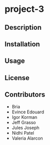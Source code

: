 # project-3

## Description

## Installation


## Usage


## License

## Contributors
* Bria
* Evince Edouard
* Igor Korman
* Jeff Grasso
* Jules Joseph
* Nidhi Patel
* Valeria Alarcon

